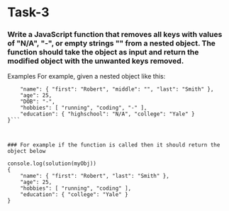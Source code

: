 # Task-3

### Write a JavaScript function that removes all keys with values of "N/A", "-", or empty strings "" from a nested object. The function should take the object as input and return the modified object with the unwanted keys removed.

Examples
For example, given a nested object like this:

```var myObj = {
    "name": { "first": "Robert", "middle": "", "last": "Smith" },
    "age": 25,
    "DOB": "-",
    "hobbies": [ "running", "coding", "-" ],
    "education": { "highschool": "N/A", "college": "Yale" }
}```



### For example if the function is called then it should return the object below	

console.log(solution(myObj))
{
	"name": { "first": "Robert", "last": "Smith" },
	"age": 25,
	"hobbies": [ "running", "coding" ],
	"education": { "college": "Yale" }
}

